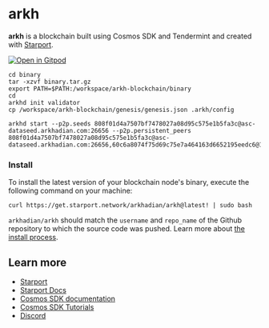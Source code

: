 # arkh
**arkh** is a blockchain built using Cosmos SDK and Tendermint and created with [Starport](https://github.com/tendermint/starport).

[![Open in Gitpod](https://gitpod.io/button/open-in-gitpod.svg)](https://gitpod.io/#https://github.com/vincadian/arkh-blockchain)

```
cd binary 
tar -xzvf binary.tar.gz
export PATH=$PATH:/workspace/arkh-blockchain/binary
cd
arkhd init validator
cp /workspace/arkh-blockchain/genesis/genesis.json .arkh/config

arkhd start --p2p.seeds 808f01d4a7507bf7478027a08d95c575e1b5fa3c@asc-dataseed.arkhadian.com:26656 --p2p.persistent_peers 808f01d4a7507bf7478027a08d95c575e1b5fa3c@asc-dataseed.arkhadian.com:26656,60c6a8074f75d69c75e7a464163d6652195eedc6@162.55.132.230:26656
```

### Install
To install the latest version of your blockchain node's binary, execute the following command on your machine:

```
curl https://get.starport.network/arkhadian/arkh@latest! | sudo bash
```
`arkhadian/arkh` should match the `username` and `repo_name` of the Github repository to which the source code was pushed. Learn more about [the install process](https://github.com/allinbits/starport-installer).

## Learn more

- [Starport](https://github.com/tendermint/starport)
- [Starport Docs](https://docs.starport.network)
- [Cosmos SDK documentation](https://docs.cosmos.network)
- [Cosmos SDK Tutorials](https://tutorials.cosmos.network)
- [Discord](https://discord.gg/cosmosnetwork)
